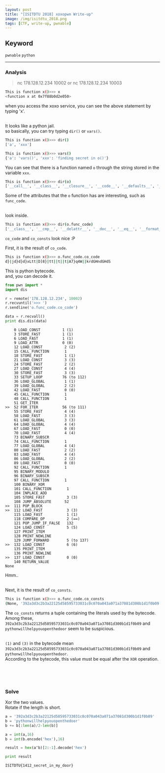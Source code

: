 ```yaml
---
layout: post
title: "[ISITDTU 2018] xoxopwn Write-up"
image: /img/isitdtu_2018.png
tags: [CTF, write-up, pwnable]
---
```


## Keyword
`pwnable` `python`

---
### Analysis

> nc 178.128.12.234 10002
or
nc 178.128.12.234 10003

```sh
This is function x()>>> x
<function x at 0x7f88b0d2e050>
```
when you access the xoxo service, you can see the above statement by typing 'x'.<br><br>

It looks like a python jail.<br>
so basically, you can try typing `dir()` or `vars()`.
```sh
This is function x()>>> dir()
['a', 'xxx']
```
```sh
This is function x()>>> vars()
{'a': 'vars()', 'xxx': 'finding secret in o()'}
```
You can see that there is a function named `o` through the string stored in the variable `xxx`.<br>

```sh
This is function x()>>> dir(o)
['__call__', '__class__', '__closure__', '__code__', '__defaults__', '__delattr__', '__dict__', '__doc__', '__format__', '__get__', '__getattribute__', '__globals__', '__hash__', '__init__', '__module__', '__name__', '__new__', '__reduce__', '__reduce_ex__', '__repr__', '__setattr__', '__sizeof__', '__str__', '__subclasshook__', 'func_closure', 'func_code', 'func_defaults', 'func_dict', 'func_doc', 'func_globals', 'func_name']
```
Some of the attributes that the `o` function has are interesting, such as `func_code`.<br><br>

look inside.
```sh
This is function x()>>> dir(o.func_code)
['__class__', '__cmp__', '__delattr__', '__doc__', '__eq__', '__format__', '__ge__', '__getattribute__', '__gt__', '__hash__', '__init__', '__le__', '__lt__', '__ne__', '__new__', '__reduce__', '__reduce_ex__', '__repr__', '__setattr__', '__sizeof__', '__str__', '__subclasshook__', 'co_argcount', 'co_cellvars', 'co_code', 'co_consts', 'co_filename', 'co_firstlineno', 'co_flags', 'co_freevars', 'co_lnotab', 'co_name', 'co_names', 'co_nlocals', 'co_stacksize', 'co_varnames']
```
`co_code` and `co_consts` look nice :P <br>

First, it is the result of `co_code`.
```sh
This is function x()>>> o.func_code.co_code
d}|jd}d}d}xLtt|D]8}|tt||t||t|A7}q4W||krdGHndGHdS
```
This is python bytecode.<br>
and, you can decode it.
```python
from pwn import *
import dis

r = remote('178.128.12.234', 10002)
r.recvuntil('>>> ')
r.sendline('o.func_code.co_code')

data = r.recvall()
print dis.dis(data)
```
```
    0 LOAD_CONST          1 (1)
    3 STORE_FAST          1 (1)
    6 LOAD_FAST           1 (1)
    9 LOAD_ATTR           0 (0)
    12 LOAD_CONST          2 (2)
    15 CALL_FUNCTION       1
    18 STORE_FAST          1 (1)
    21 LOAD_CONST          3 (3)
    24 STORE_FAST          2 (2)
    27 LOAD_CONST          4 (4)
    30 STORE_FAST          3 (3)
    33 SETUP_LOOP         76 (to 112)
    36 LOAD_GLOBAL         1 (1)
    39 LOAD_GLOBAL         2 (2)
    42 LOAD_FAST           0 (0)
    45 CALL_FUNCTION       1
    48 CALL_FUNCTION       1
    51 GET_ITER       
>>  52 FOR_ITER           56 (to 111)
    55 STORE_FAST          4 (4)
    58 LOAD_FAST           3 (3)
    61 LOAD_GLOBAL         3 (3)
    64 LOAD_GLOBAL         4 (4)
    67 LOAD_FAST           0 (0)
    70 LOAD_FAST           4 (4)
    73 BINARY_SUBSCR  
    74 CALL_FUNCTION       1
    77 LOAD_GLOBAL         4 (4)
    80 LOAD_FAST           2 (2)
    83 LOAD_FAST           4 (4)
    86 LOAD_GLOBAL         2 (2)
    89 LOAD_FAST           0 (0)
    92 CALL_FUNCTION       1
    95 BINARY_MODULO  
    96 BINARY_SUBSCR  
    97 CALL_FUNCTION       1
    100 BINARY_XOR     
    101 CALL_FUNCTION       1
    104 INPLACE_ADD    
    105 STORE_FAST          3 (3)
    108 JUMP_ABSOLUTE      52
>>  111 POP_BLOCK      
>>  112 LOAD_FAST           3 (3)
    115 LOAD_FAST           1 (1)
    118 COMPARE_OP          2 (==)
    121 POP_JUMP_IF_FALSE   132
    124 LOAD_CONST          5 (5)
    127 PRINT_ITEM     
    128 PRINT_NEWLINE  
    129 JUMP_FORWARD        5 (to 137)
>>  132 LOAD_CONST          6 (6)
    135 PRINT_ITEM     
    136 PRINT_NEWLINE  
>>  137 LOAD_CONST          0 (0)
    140 RETURN_VALUE   
None
```
Hmm..<br><br>

Next, it is the result of `co_consts`.
```sh
This is function x()>>> o.func_code.co_consts
(None, '392a3d3c2b3a22125d58595733031c0c070a043a071a37081d300b1d1f0b09', 'hex', 'pythonwillhelpyouopenthedoor', '', 'Open the door', 'Close the door')
```
The `co_consts` returns a tuple containing the literals used by the bytecode.<br>
Among these, `392a3d3c2b3a22125d58595733031c0c070a043a071a37081d300b1d1f0b09` and `pythonwillhelpyouopenthedoor` seem to be suspicious.<br><br>

`(1)` and `(3)` in the bytecode mean `392a3d3c2b3a22125d58595733031c0c070a043a071a37081d300b1d1f0b09` and `pythonwillhelpyouopenthedoor`.<br>
According to the bytecode, this value must be equal after the `XOR` operation.<br>



<br><br><br>

### Solve
Xor the two values.<br>
Rotate if the length is short.
```python
a = '392a3d3c2b3a22125d58595733031c0c070a043a071a37081d300b1d1f0b09'
b = 'pythonwillhelpyouopenthedoor'
b += b[:len(a)/2-len(b)]

a = int(a,16)
b = int(b.encode('hex'),16)

result = hex(a^b)[2:-1].decode('hex')

print result
```
```
ISITDTU{1412_secret_in_my_door}
```
